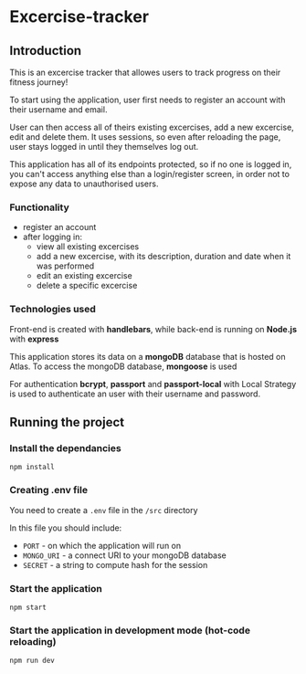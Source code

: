 # Excercise-tracker
## Introduction
This is an excercise tracker that allowes users to track progress on their fitness journey!

To start using the application, user first needs to register an account with their username and email. 

User can then access all of theirs existing excercises, add a new excercise, edit and delete them. It uses sessions, so even after reloading the page, user stays logged in until they themselves log out. 

This application has all of its endpoints protected, so if no one is logged in, you can't access anything else than a login/register screen, in order not to expose any data to unauthorised users.

### Functionality
- register an account
- after logging in:
  - view all existing excercises
  - add a new excercise, with its description, duration and date when it was performed
  - edit an existing excercise
  - delete a specific excercise
### Technologies used
Front-end is created with **handlebars**, while back-end is running on **Node.js** with **express**

This application stores its data on a **mongoDB** database that is hosted on Atlas. To access the mongoDB database, **mongoose** is used

For authentication **bcrypt**, **passport** and **passport-local** with Local Strategy is used to authenticate an user with their username and password.


## Running the project

### Install the dependancies
```
npm install
``` 
### Creating .env file
You need to create a `.env` file in the `/src` directory

In this file you should include:
- `PORT` - on which the application will run on
- `MONGO_URI` - a connect URI to your mongoDB database
- `SECRET` - a string to compute hash for the session
  
### Start the application 
```
npm start
```
### Start the application in development mode (hot-code reloading)
```
npm run dev
```
